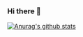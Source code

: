 ### Hi there 👋
[![Anurag's github stats](https://github-readme-stats.vercel.app/api?username=kimakun)](https://github.com/anuraghazra/github-readme-stats)
<!--
**Kimakjun/Kimakjun** is a ✨ _special_ ✨ repository because its `README.md` (this file) appears on your GitHub profile.

Here are some ideas to get you started:

- 🔭 I’m currently working on ...
- 🌱 I’m currently learning ...
- 👯 I’m looking to collaborate on ...
- 🤔 I’m looking for help with ...
- 💬 Ask me about ...
- 📫 How to reach me: ...
- 😄 Pronouns: ...
- ⚡ Fun fact: ...
-->
